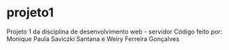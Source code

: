# projeto1
Projeto 1 da disciplina de desenvolvimento web - servidor
Código feito por: Monique Paula Saviczki Santana e Weiry Ferreira Gonçalves
